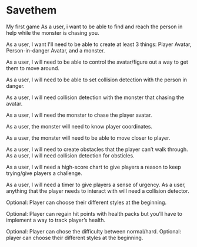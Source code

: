 # Savethem
My first game
As a user, i want to be able to find and reach the person in help while the monster is chasing you.

As a user, I want I'll need to be able to create at least 3 things: Player Avatar, Person-in-danger Avatar, and a monster. 

As a user, I will need to be able to control the avatar/figure out a way to get them to move around.

As a user, I will need to be able to set collision detection with the person in danger.

As a user, I will need collision detection with the monster that chasing the avatar.

As a user, I will need the monster to chase the player avatar.

As a user, the monster will need to know player coordinates.

As a user, the monster will need to be able to move closer to player.

As a user, I will need to create obstacles that the player can’t walk through.
As a user, I will need collision detection for obsticles.

As a user, I will need a high-score chart to give players a reason to keep trying/give players a challenge.

 As a user, I will need a timer to give players a sense of urgency.
 As a user, anything that the player needs to interact with will need a collision detector. 

 Optional: Player can choose their different styles at the beginning.

Optional: Player can regain hit points with health packs but you’ll have to implement a way to track player’s health.

Optional: Player can chose the difficulty between normal/hard.
Optional: player can choose their different styles at the beginning.